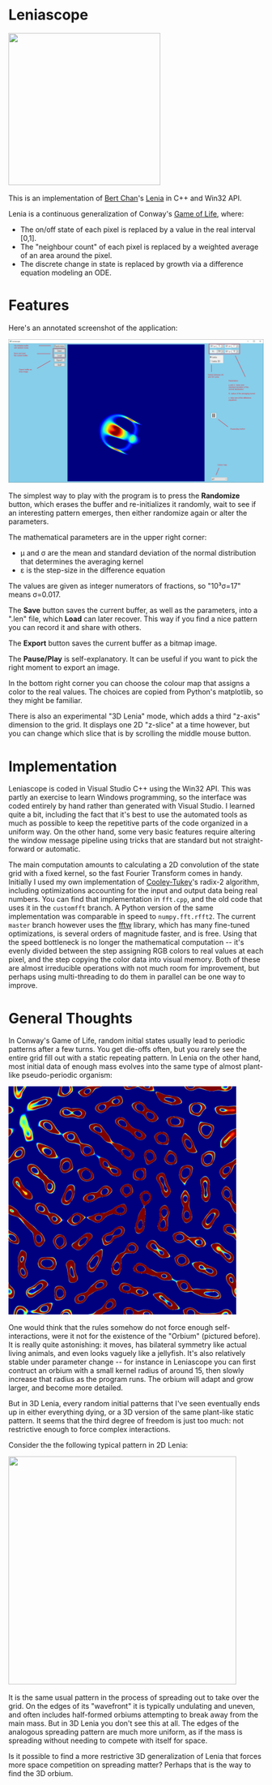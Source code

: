 # Leniascope

<img src=images/orbium.bmp height=300 width=300>

This is an implementation of <a href=https://chakazul.github.io/>Bert Chan</a>'s <a href=https://en.wikipedia.org/wiki/Lenia>Lenia</a> in C++ and Win32 API.

Lenia is a continuous generalization of Conway's <a href=https://en.wikipedia.org/wiki/Conway%27s_Game_of_Life>Game of Life</a>, where:

- The on/off state of each pixel is replaced by a value in the real interval [0,1].
- The "neighbour count" of each pixel is replaced by a weighted average of an area around the pixel.
- The discrete change in state is replaced by growth via a difference equation modeling an ODE.

# Features

Here's an annotated screenshot of the application:

<fig>
<img src=images/screenshot.jpg>
</fig>

The simplest way to play with the program is to press the **Randomize** button, which erases the buffer and re-initializes it randomly, wait to see if an interesting pattern emerges, then either
randomize again or alter the parameters.

The mathematical parameters are in the upper right corner:
- μ and σ are the mean and standard deviation of the normal distribution that determines the averaging kernel
- ε is the step-size in the difference equation

The values are given as integer numerators of fractions, so "10³σ=17" means σ=0.017.

The **Save** button saves the current buffer, as well as the parameters, into a ".len" file, which **Load** can later recover. This way if you find a nice pattern you can record it and share with others.

The **Export** button saves the current buffer as a bitmap image. 

The **Pause/Play** is self-explanatory. It can be useful if you want to pick the right moment to export an image.

In the bottom right corner you can choose the colour map that assigns a color to the real values. The choices are copied from Python's matplotlib, so they might be familiar.

There is also an experimental "3D Lenia" mode, which adds a third "z-axis" dimension to the grid. It displays one 2D "z-slice" at a time however, but you can change which slice that is by scrolling the middle mouse button.


# Implementation

Leniascope is coded in Visual Studio C++ using the Win32 API. This was partly an exercise to learn Windows programming, so the interface was coded entirely by hand rather than generated with Visual Studio. I learned quite a bit, including the fact that it's best to use the automated tools as much as possible to keep the repetitive parts of the code organized in a uniform way. On the other hand, some very basic features require altering the window message pipeline using tricks that are standard but not straight-forward or automatic.

The main computation  amounts to calculating a 2D convolution of the state grid with a fixed kernel, so the fast Fourier Transform comes in handy. Initially I used my own implementation of <a href=https://en.wikipedia.org/wiki/Cooley%E2%80%93Tukey_FFT_algorithm>Cooley-Tukey</a>'s radix-2 algorithm, including optimizations accounting for the input and output data being real numbers. You can find that implementation in `fft.cpp`, and the old code that uses it in the `customfft` branch. A Python version of the same implementation was comparable in speed to `numpy.fft.rfft2`. The current `master` branch however uses the <a href=https://www.fftw.org/>fftw</a> library, which has many fine-tuned optimizations, is several orders of magnitude faster, and is free. Using that the speed bottleneck is no longer the mathematical computation -- it's evenly divided between the step assigning RGB colors to real values at each pixel, and the step copying the color data into visual memory. Both of these are almost irreducible operations with not much room for improvement, but perhaps using multi-threading to do them in parallel can be one way to improve.

# General Thoughts

In Conway's Game of Life, random initial states usually lead to periodic patterns after a few turns. You get die-offs often, but you rarely see the entire grid fill out with a static repeating pattern. In Lenia on the other hand, most initial data of enough mass evolves into the same type of almost plant-like pseudo-periodic organism:

<img src=images\plants.jpg height=450 width=450>

One would think that the rules somehow do not force enough self-interactions, were it not for the existence of the "Orbium" (pictured before). It is really quite astonishing: it moves, has bilateral 
symmetry like actual living animals, and even looks vaguely like a jellyfish. It's also relatively stable under parameter change -- for instance in Leniascope you can first contruct an orbium with a small kernel radius of around 15, then slowly increase that radius as the program runs. The orbium will adapt and grow larger, and become more detailed.

But in 3D Lenia, every random initial patterns that I've seen eventually ends up in either everything dying, or a 3D version of the same plant-like static pattern. It seems that the third degree of freedom is just too much: not restrictive enough to force complex interactions. 

Consider the the following typical pattern in 2D Lenia:

<img src=images\plantorb.bmp height=450 width=450>

It is the same usual pattern in the process of spreading out to take over the grid. On the edges of its "wavefront" it is typically undulating and uneven, and often includes half-formed orbiums attempting to break away from the main mass. But in 3D Lenia you don't see this at all. The edges of the analogous spreading pattern are much more uniform, as if the mass is spreading without needing to compete with itself for space. 

Is it possible to find a more restrictive 3D generalization of Lenia that forces more space competition on spreading matter? Perhaps that is the way to find the 3D orbium.
